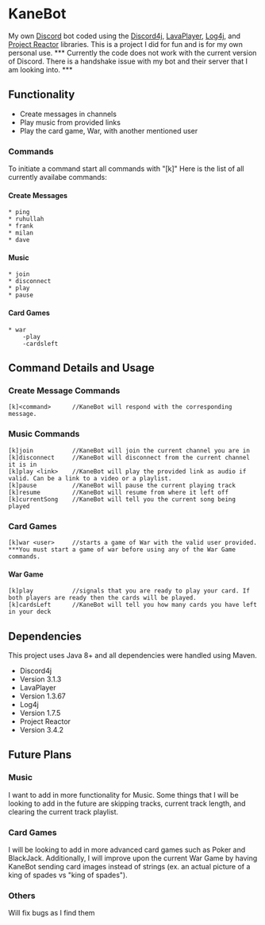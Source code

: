 # KaneBot
My own [Discord](https://discord.com/) bot coded using the [Discord4j](https://github.com/Discord4J/Discord4J), [LavaPlayer](https://github.com/sedmelluq/lavaplayer), 
[Log4j](https://logging.apache.org/log4j/2.x/), and [Project Reactor](https://projectreactor.io/) libraries. This is a project I did for fun and is for my own personal use. 
*** Currently the code does not work with the current version of Discord. There is a handshake issue with my bot and their server that I am looking into. ***

## Functionality
  * Create messages in channels
  * Play music from provided links
  * Play the card game, War, with another mentioned user
### Commands
To initiate a command start all commands with "[k]"
Here is the list of all currently availabe commands:
#### Create Messages
    * ping
    * ruhullah
    * frank
    * milan
    * dave
 #### Music
    * join
    * disconnect
    * play
    * pause
 #### Card Games
    * war
        -play
        -cardsleft
## Command Details and Usage
### Create Message Commands
    [k]<command>      //KaneBot will respond with the corresponding message.
### Music Commands
    [k]join           //KaneBot will join the current channel you are in
    [k]disconnect     //KaneBot will disconnect from the current channel it is in
    [k]play <link>    //KaneBot will play the provided link as audio if valid. Can be a link to a video or a playlist.
    [k]pause          //KaneBot will pause the current playing track
    [k]resume         //KaneBot will resume from where it left off
    [k]currentSong    //KaneBot will tell you the current song being played
### Card Games
    [k]war <user>     //starts a game of War with the valid user provided. ***You must start a game of war before using any of the War Game commands.
   #### War Game
    [k]play           //signals that you are ready to play your card. If both players are ready then the cards will be played.
    [k]cardsLeft      //KaneBot will tell you how many cards you have left in your deck
## Dependencies
This project uses Java 8+ and all dependencies were handled using Maven.
* Discord4j
 * Version 3.1.3
* LavaPlayer
 * Version 1.3.67
* Log4j
 * Version 1.7.5
* Project Reactor
 * Version 3.4.2
## Future Plans
### Music
I want to add in more functionality for Music. Some things that I will be looking to add in the future are skipping tracks, current track length, and clearing the current track playlist.
### Card Games
I will be looking to add in more advanced card games such as Poker and BlackJack. Additionally, I will improve upon the current War Game by having KaneBot sending card images instead of strings (ex. an actual picture of a king of spades vs "king of spades").
### Others
Will fix bugs as I find them
